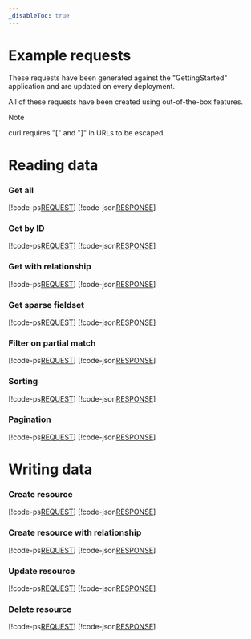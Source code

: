 ```yaml
---
_disableToc: true
---
```


# Example requests

These requests have been generated against the "GettingStarted" application and are updated on every deployment.

All of these requests have been created using out-of-the-box features.

> [!NOTE]
> curl requires "[" and "]" in URLs to be escaped.

# Reading data

### Get all

[!code-ps[REQUEST](001_GET_Books.ps1)]
[!code-json[RESPONSE](001_GET_Books_Response.json)]

### Get by ID

[!code-ps[REQUEST](002_GET_Person-by-ID.ps1)]
[!code-json[RESPONSE](002_GET_Person-by-ID_Response.json)]

### Get with relationship

[!code-ps[REQUEST](003_GET_Books-including-Author.ps1)]
[!code-json[RESPONSE](003_GET_Books-including-Author_Response.json)]

### Get sparse fieldset

[!code-ps[REQUEST](004_GET_Books-PublishYear.ps1)]
[!code-json[RESPONSE](004_GET_Books-PublishYear_Response.json)]

### Filter on partial match

[!code-ps[REQUEST](005_GET_People-Filter_Partial.ps1)]
[!code-json[RESPONSE](005_GET_People-Filter_Partial_Response.json)]

### Sorting

[!code-ps[REQUEST](006_GET_Books-sorted-by-PublishYear-descending.ps1)]
[!code-json[RESPONSE](006_GET_Books-sorted-by-PublishYear-descending_Response.json)]

### Pagination

[!code-ps[REQUEST](007_GET_Books-paginated.ps1)]
[!code-json[RESPONSE](007_GET_Books-paginated_Response.json)]

# Writing data

### Create resource

[!code-ps[REQUEST](010_CREATE_Person.ps1)]
[!code-json[RESPONSE](010_CREATE_Person_Response.json)]

### Create resource with relationship

[!code-ps[REQUEST](011_CREATE_Book-with-Author.ps1)]
[!code-json[RESPONSE](011_CREATE_Book-with-Author_Response.json)]

### Update resource

[!code-ps[REQUEST](012_PATCH_Book.ps1)]
[!code-json[RESPONSE](012_PATCH_Book_Response.json)]

### Delete resource

[!code-ps[REQUEST](013_DELETE_Book.ps1)]
[!code-json[RESPONSE](013_DELETE_Book_Response.json)]
